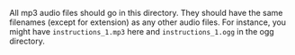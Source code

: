 All mp3 audio files should go in this directory. They should have the same filenames (except for extension) as any other audio files. For instance, you might have `instructions_1.mp3` here and `instructions_1.ogg` in the ogg directory.